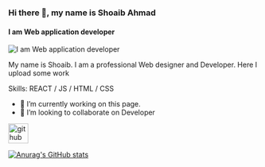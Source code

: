 ### Hi there 👋, my name is Shoaib Ahmad
#### I am Web application developer
![I am Web application developer](https://unisoftinformatics.com/wp-content/uploads/2019/09/react-js-banner.png)

My name is Shoaib. I am a professional Web designer and Developer. Here I upload some work

Skills:  REACT / JS / HTML / CSS

- 🔭 I’m currently working on this page. 
- 👯 I’m looking to collaborate on Developer 


[<img src='https://cdn.jsdelivr.net/npm/simple-icons@3.0.1/icons/github.svg' alt='github' height='40'>](https://github.com/shoaibahmadsakib)  



[![Anurag's GitHub stats](https://github-readme-stats.vercel.app/api?username=shoaibahmadsakib)](https://github.com/anuraghazra/github-readme-stats)


<!---
shoaibahmadsakib/shoaibahmadsakib is a ✨ special ✨ repository because its `README.md` (this file) appears on your GitHub profile.
You can click the Preview link to take a look at your changes.
--->
